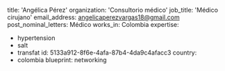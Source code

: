 title: 'Angélica Pérez'
organization: 'Consultorio médico'
job_title: 'Médico cirujano'
email_address: angelicaperezvargas18@gmail.com
post_nominal_letters: Médico
works_in: Colombia
expertise:
  - hypertension
  - salt
  - transfat
id: 5133a912-8f6e-4afa-87b4-4da9c4afacc3
country:
  - colombia
blueprint: networking
